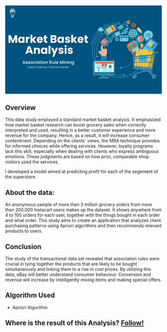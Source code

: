 <img src = "image/Market-Basket-Analysis.webp" width = "1500"> <br>

## Overview
This data study employed a standard market basket analysis. It emphasized how market basket research can boost grocery sales when correctly interpreted and used, resulting in a better customer experience and more revenue for the company. Hence, as a result, it will increase consumer contentment. Depending on the clients' views, the MBA technique provides for informed choices while offering services. However, loyalty programs lack this skill, especially when dealing with clients who express ambiguous emotions. These judgments are based on how prior, comparable shop visitors used the services.

I developed a model aimed at predicting profit for each of the segement of the superstore.

## About the data:
An anonymous sample of more than 3 million grocery orders from more than 200,000 Instacart users makes up the dataset. It shows anywhere from 4 to 100 orders for each user, together with the things bought in each order and what order. This study aims to create an application that analyzes client purchasing patterns using Apriori algorithms and then recommends relevant products to users. 

## Conclusion
The study of the transactional data set revealed that association rules were crucial in tying together the products that are likely to be bought simultaneously and linking them to a rise in cost prices. By utilizing this data, eBay will better understand consumer behaviour. Conversion and revenue will increase by intelligently mixing items and making special offers.

## Algorithm Used
- Apriori Algorithm

## Where is the result of this Analysis? [Follow!](https://drive.google.com/file/d/1nXjRH373cEg8F6Rk8Sj5bQtRDIHt5T3b/view?usp=share_link)
